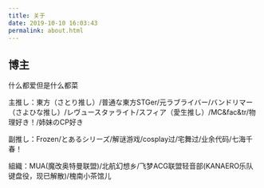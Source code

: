 ```yaml
---
title: 关于
date: 2019-10-10 16:03:43
permalink: about.html
---
```



博主
-----
什么都爱但是什么都菜

主推し：東方（さとり推し）/普通な東方STGer/元ラブライバー/バンドリマー（さよひな推し）/レヴュースタァライト/スフィア（愛生推し）/MC&fac&tr/物理好き！/姉妹のCP好き

副推し：Frozen/とあるシリーズ/解谜游戏/cosplay过/宅舞过/业余代码/七海千春！

組織：MUA(魔改奥特曼联盟)/北航幻想乡/飞梦ACG联盟轻音部(KANAERO乐队键盘役，现已解散)/<!-- 雾色妖精花园/ -->槐南小茶馆儿

